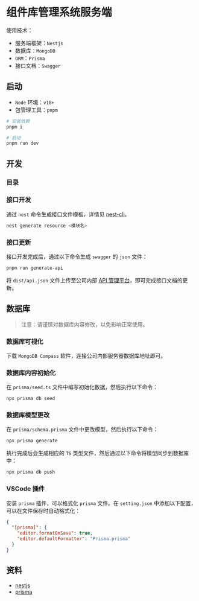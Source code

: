 # 组件库管理系统服务端

使用技术：

- 服务端框架：`Nestjs`
- 数据库：`MongoDB`
- `ORM`：`Prisma`
- 接口文档：`Swagger`

## 启动

- `Node` 环境：`v18+`
- 包管理工具：`pnpm`

```bash
# 安装依赖
pnpm i

# 启动
pnpm run dev
```

## 开发

### 目录

### 接口开发

通过 `nest` 命令生成接口文件模板，详情见 [nest-cli](https://docs.nestjs.com/cli/usages)。

```bash
nest generate resource <模块名>
```

### 接口更新

接口开发完成后，通过以下命令生成 `swagger` 的 `json` 文件：

```bash
pnpm run generate-api
```

将 `dist/api.json` 文件上传至公司内部 [API 管理平台](http://dev-api.qingteng.cn:81/#/project/648813638ac2e00019ea8c73/interface/list?versionId=648815b18ac2e00019ea8c7b)，即可完成接口文档的更新。

## 数据库

> 注意：请谨慎对数据库内容修改，以免影响正常使用。

### 数据库可视化

下载 `MongoDB Compass` 软件，连接公司内部服务器数据库地址即可。

### 数据库内容初始化

在 `prisma/seed.ts` 文件中编写初始化数据，然后执行以下命令：

```bash
npx prisma db seed
```

### 数据库模型更改

在 `prisma/schema.prisma` 文件中更改模型，然后执行以下命令：

```bash
npx prisma generate
```

执行完成后会生成相应的 `TS` 类型文件，然后通过以下命令将模型同步到数据库中：

```bash
npx prisma db push
```

### VSCode 插件

安装 `prisma` 插件，可以格式化 `prisma` 文件。在 `setting.json` 中添加以下配置，可以在文件保存时自动格式化：

```json
{
  "[prisma]": {
    "editor.formatOnSave": true,
    "editor.defaultFormatter": "Prisma.prisma"
  }
}
```

## 资料

- [nestjs](https://docs.nestjs.com/openapi/introduction)
- [prisma](https://www.prisma.io/docs/concepts/overview/why-prismas)
